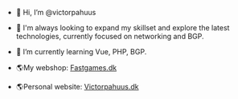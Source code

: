 - 👋 Hi, I’m @victorpahuus
- 👀 I'm always looking to expand my skillset and explore the latest technologies, currently focused on networking and BGP.
- 🌱 I’m currently learning Vue, PHP, BGP.
- 🌎My webshop: [Fastgames.dk](https://www.fastgames.dk)

- 🌎Personal website: [Victorpahuus.dk](https://victorpahuus.dk)

<!---
victorpahuus/victorpahuus is a ✨ special ✨ repository because its `README.md` (this file) appears on your GitHub profile.
You can click the Preview link to take a look at your changes.
--->
